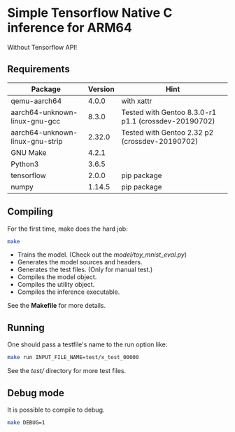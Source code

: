 # Simple Tensorflow Native C inference for ARM64
Without Tensorflow API!

## Requirements

| Package | Version | Hint |
| ------- | ------- | ---- |
| qemu-aarch64 | 4.0.0 | with xattr |
| aarch64-unknown-linux-gnu-gcc | 8.3.0 | Tested with Gentoo 8.3.0-r1 p1.1 (crossdev-20190702) |
| aarch64-unknown-linux-gnu-strip | 2.32.0 | Tested with Gentoo 2.32 p2 (crossdev-20190702) |
| GNU Make | 4.2.1 | |
| Python3 | 3.6.5 | |
| tensorflow | 2.0.0 | pip package |
| numpy | 1.14.5 | pip package |

## Compiling

For the first time, make does the hard job:

```sh
make
```

* Trains the model. (Check out the *model/toy\_mnist\_eval.py*)
* Generates the model sources and headers.
* Generates the test files. (Only for manual test.)
* Compiles the model object.
* Compiles the utility object.
* Compiles the inference executable.

See the __Makefile__ for more details.

## Running

One should pass a testfile's name to the run option like:

```sh
make run INPUT_FILE_NAME=test/x_test_00000
```

See the *test/* directory for more test files.

## Debug mode

It is possible to compile to debug.

```sh
make DEBUG=1
```


